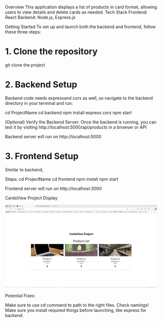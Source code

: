 Overview
This application displays a list of products in card format, allowing users to view details and delete cards as needed.
Tech Stack
Frontend: React
Backend: Node.js, Express.js

Getting Started
To set up and launch both the backend and frontend, follow these three steps:

# 1. Clone the repository

git clone the project

# 2. Backend Setup

Backend code needs expressand cors as well, so navigate to the backend directory in your terminal and run:

cd ProjectName
cd backend
npm install express cors
npm start

(Optional) Verify the Backend Server:
Once the backend is running, you can test it by visiting http://localhost:5000/api/products in a browser or API

Backend server will run on http://localhost:5000

# 3. Frontend Setup

Similar to backend,

Steps:
cd ProjectName
cd frontend
npm install
npm start

Frontend server will run on http://localhost:3000

CardsView Project Display

![Product List Screenshot](ProjectImageDisplay.png)

Potential Fixes:

Make sure to use cd command to path to the right files. Check namings!
Make sure you install required things before launching, like express for backend.
